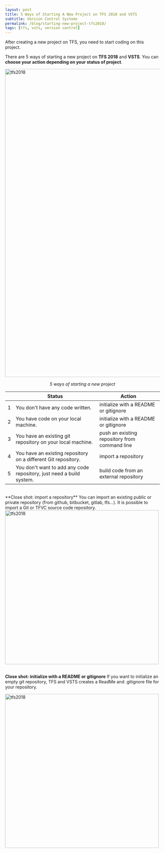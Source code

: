 ```yaml
---
layout: post
title: 5 Ways of Starting A New Project on TFS 2018 and VSTS
subtitle: Version Control Systems
permalink: /blog/starting-new-project-tfs2018/
tags: [tfs, vsts, version control]
---
```


After creating a new project on TFS, you need to start coding on this project.

There are 5 ways of starting a new project on **TFS 2018** and **VSTS**. You can **choose your action depending on your status of project**.

<div style="text-align:left;">
  <a href="https://emredundar.github.io/img/tfs-1.PNG">
    <img src="https://emredundar.github.io/img/tfs-1.PNG" alt="tfs2018" style="width: 1000px;">
  </a>
</div>

<p style="text-align: center;"><i>5 ways of starting a new project</i></p>

  
|   | Status			                                                         | Action						                    					|
| - | -------------------------------------------------------------------- | ---------------------------------------------- |
| 1 | You don't have any code written.                                     | initialize with a README or gitignore			    |
| 2 | You have code on your local machine.                                 | initialize with a README or gitignore			    |
| 3 | You have an existing git repository on your local machine.           | push an existing repository from command line	|
| 4 | You have an existing repository on a different Git repository.       | import a repository							              |
| 5 | You don't want to add any code repository, just need a build system. | build code from an external repository		    	|

<br>
**Close shot: import a repository**
You can import an existing public or private repository (from github, bitbucket, gitlab, tfs...). 
It is possible to import a Git or TFVC source code repository.

<div style="text-align:left;">
  <a href="https://emredundar.github.io/img/tfs-2.PNG">
    <img src="https://emredundar.github.io/img/tfs-2.PNG" alt="tfs2018" style="width: 500px;">
  </a>
</div>
<br>

**Close shot: initialize with a README or gitignore**
If you want to initialize an empty git repository, TFS and VSTS creates a ReadMe and .gitignore file for your repository.

<div style="text-align:left;">
  <a href="https://emredundar.github.io/img/tfs-3.PNG">
    <img src="https://emredundar.github.io/img/tfs-3.PNG" alt="tfs2018" style="width: 500px;">
  </a>
</div>
<br>
